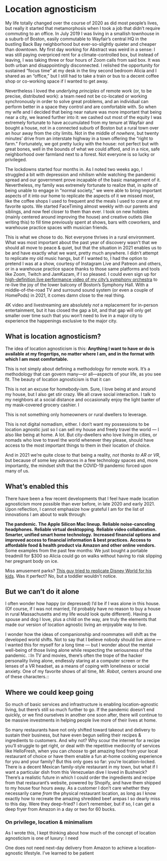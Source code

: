 # Location agnosticism
My life totally changed over the course of 2020 as did most people’s lives, but really it started that metamorphosis when I took a job that didn’t require commuting to an office. In July 2019 I was living in a smallish townhouse in a suburb of Boston, easily commutable to Wayfair’s central HQ in the bustling Back Bay neighborhood but ever-so-slightly quieter and cheaper than downtown. My first day working for Abstract was weird in a sense: I was still paying overpriced rent for a climate-controlled box, but instead of leaving, I was taking three or four hours of Zoom calls from said box. It was both urban and disappointingly disconnected. I relished the opportunity for sustained “focus time” at my desk in the tiny second bedroom Alicia and I shared as an “office,” but I still had to take a train or bus to a decent coffee shop or co-working space if I wanted to get away. 

Nevertheless I loved the *underlying principles* of remote work (or, to be precise, distributed work): a team need not be co-located or working synchronously in order to solve great problems, and an individual can perform better in a space they control and are comfortable with. So when my wife and I decided that being near nature was more important that being near a city, we leaned further into it: we cashed out most of the equity I was extremely fortunate to have accumulated from my tenure at Wayfair and bought a house, not in a connected suburb of Boston but a rural town over an hour away from the city limits. Not in the middle of *nowhere*, but twenty minutes’ drive from an interstate highway in a town offering the “right to farm.” Fortunately, we got pretty lucky with the house: not perfect but with great bones, well in the bounds of what we could afford, and in a nice, safe neighborhood over farmland next to a forest. Not everyone is so lucky or privileged.

The lockdowns started four months in. As I noted two weeks ago, I struggled a bit with depression and nihilism while watching the pandemic spread and our government prove incapable of the basic management of it. Nevertheless, my family was extremely fortunate to realize that, in spite of being unable to engage in “normal society,” we were able to bring important aspects of it into our home to replicate the aspects of it we missed most, like the coffee shops I used to frequent and the meals I used to crave at my favorite spots. We started FaceTiming almost weekly with our parents and siblings, and now feel closer to them than ever. I took on new hobbies (mainly centered around improving the house) and creative outlets (like writing this) to fill time previously spent at shows, bars with coworkers, and warehouse practice spaces with musician friends.

This is what we chose to do. Not everyone thrives in a rural environment. What was most important about the past year of discovery wasn’t that we should all move to peace & quiet, but that the situation in 2021 enables us to be and have exactly what we want, pretty much anywhere. I didn’t attempt to replicate my old music hangs, but if I wanted to, I had the option to pretend I was at a show, courtesy of Instagram Live and Patreon and others, or in a warehouse practice space thanks to those same platforms and tools like Zoom, Twitch and JamKazam, if I so pleased. I could even sign up for [high-definition live performance video of my city’s symphony orchestra][1] to re-live the joy of the lower balcony of Boston’s Symphony Hall. With a middle-of-the-road TV and surround sound system (or even a couple of HomePods) in 2021, it comes damn close to the real thing.

4K video and livestreaming are absolutely *not* a replacement for in-person entertainment, but it has closed the gap a bit, and that gap will only get smaller over time such that you won’t need to live in a major city to experience the happenings exclusive to the major city.

## What is location agnosticism?
The idea of location agnosticism is this: **Anything I want to have or do is available at my fingertips, no matter where I am, and in the format with which I am most comfortable.** 

This is not simply about defining a methodology for remote work. It’s a methodology that can govern many—or all—aspects of your life, as you see fit. The beauty of location agnosticism is that it can 

This is not an excuse for homebody-ism. Sure, I love being at and around my house, but I also get stir crazy. We all crave social interaction. I talk to my neighbors at a social distance and occasionally enjoy the light banter of my mask-covered grocery cashier. I

This is not something only homeowners or rural dwellers to leverage. 

This is not digital nomadism, either. I don’t want my possessions to be location agnostic just so I can sell my house and freely travel the world — I also like being at home. A lot. But city-dwellers who love living in cities, or nomads who love to travel the world whenever they please, should have access to the most important things to them in their location of choice. 

And in 2021 we’re quite close to that being a reality, *not thanks to AR or VR*, but because of some key advances in a few technology spaces and, more importantly, the mindset shift that the COVID-19 pandemic forced upon many of us.

## What’s enabled this
There have been a few recent developments that I feel have made location agnosticism more possible than ever before, in late 2020 and early 2021. Upon reflection, I cannot emphasize how grateful I am for the list of innovations I am about to walk through:

**The pandemic.**
**The Apple Silicon Mac lineup.** 
**Reliable noise-canceling headphones.**
**Reliable virtual desktopping.**
**Reliable video collaboration.**
**Smarter, unified smart home technology.** 
**Increased financial options and improved access to financial information & best practices.**
**Access to affordable food & health product via Amazon and other online vendors.** Some examples from the past few months: We just bought a portable treadmill for $300 so Alicia could go on walks without having to risk slipping her pregnant body on ice. 

Miss amusement parks? [This guy tried to replicate Disney World for his kids][2]. Was it perfect? No, but a toddler wouldn't notice. 

## But we can’t do it alone
I often wonder how happy (or depressed) I’d be if I was alone in this house. (Of course, if I was not married, I’d probably have no reason to buy a house in rural Massachusetts and my life would look quite different). Having a spouse and dog I love, plus a child on the way, are truly the elements that made our version of location agnostic living an enjoyable way to live. 

I wonder how the ideas of companionship and roommates will shift as the developed world shifts. Not to say that I believe nobody should live alone — I wanted this for myself for a long time — but I wonder about the mental well-being of those living alone while respecting the seriousness of the pandemic. ::In TV and movies, there’s often the trope of the hacker personality living alone, endlessly staring at a computer screen or the lenses of a VR headset, as a means of coping with loneliness or social anxiety. One of my favorite shows of all time, *Mr. Robot*, centers around one of these characters.::

## Where we could keep going
So much of basic services and infrastructure is enabling location-agnostic living, but there’s still so much further to go. If the pandemic doesn’t end quickly, or we find ourselves in another one soon after, there will continue to be massive investments in helping people live more of their lives at home.

So many restaurants have not only shifted toward takeout and delivery to sustain their business, but have even begun selling their recipes & ingredients to customers. And why not? Why scour the internet for a recipe you’ll struggle to get right, or deal with the repetitive mediocrity of services like HelloFresh, when you can *choose* to get amazing food from your local restaurant of choice or have them enable a fun at-home cooking experience for you and your family? But this only goes so far: you’re location-locked. There is a decent Mexican family-style restaurant in my town, but what if I want a particular dish from this Venezuelan dive I loved in Bushwick? There’s a realistic future in which I could order the ingredients and recipe from that restaurant’s website, powered by Shopify, and have them shipped to my house four hours away. As a customer I don’t care whether they necessarily came *from* the physical restaurant location, as long as I know exactly how to recreate the amazing shredded beef arepas I so dearly miss to this day. Were they deep-fried? I don’t remember, but if so, I can get a deep fryer from Amazon in a day or two for 60 bucks.

### On privilege, location & minimalism
As I wrote this, I kept thinking about how much of the concept of location agnosticism is one of luxury: I need


One does not need next-day delivery from Amazon to achieve a location-agnostic lifestyle. I’ve learned to be patient 

[1]:	https://www.bso.org/brands/bso/features/bso-now.aspx
[2]:	https://www.instagram.com/p/CJqu6F1gr8u/?igshid=e51xrtgdabnt